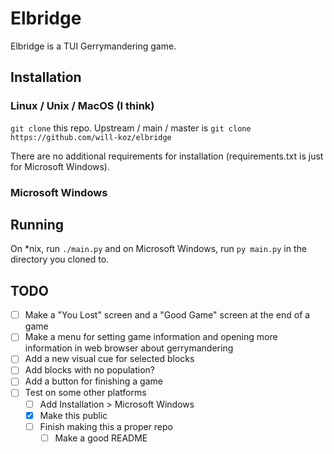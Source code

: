 # Elbridge

Elbridge is a TUI Gerrymandering game.

## Installation

### Linux / Unix / MacOS (I think)

`git clone` this repo. Upstream / main / master is `git clone https://github.com/will-koz/elbridge`

There are no additional requirements for installation (requirements.txt is just for Microsoft
Windows).

### Microsoft Windows

<!-- TODO -->

## Running

On *nix, run `./main.py` and on Microsoft Windows, run `py main.py` in the directory you cloned to.

## TODO
- [ ] Make a "You Lost" screen and a "Good Game" screen at the end of a game
- [ ] Make a menu for setting game information and opening more information in web browser about
gerrymandering
- [ ] Add a new visual cue for selected blocks
- [ ] Add blocks with no population?
- [ ] Add a button for finishing a game
- [ ] Test on some other platforms
  - [ ] Add Installation > Microsoft Windows
  - [x] Make this public
  - [ ] Finish making this a proper repo
    - [ ] Make a good README
